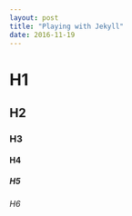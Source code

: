 ```yaml
---
layout: post
title: "Playing with Jekyll"
date: 2016-11-19
---
```


# H1
## H2
### H3
#### H4
##### H5
###### H6
